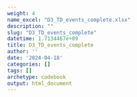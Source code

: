 ```yaml
---
weight: 4
name_excel: "D3_TD_events_complete.xlsx"
description: ""
slug: "D3_TD_events_complete"
datetime: 1.7134467e+09
title: D3_TD_events_complete
author: ''
date: '2024-04-18'
categories: []
tags: []
archetype: codebook
output: html_document
---
```


<div class="tabcontent"></div>
